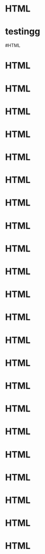 # HTML
# testingg
#HTML
# HTML
# HTML
# HTML
# HTML
# HTML
# HTML
# HTML
# HTML
# HTML
# HTML
# HTML
# HTML
# HTML
# HTML
# HTML
# HTML
# HTML
# HTML
# HTML
# HTML
# HTML
# HTML
